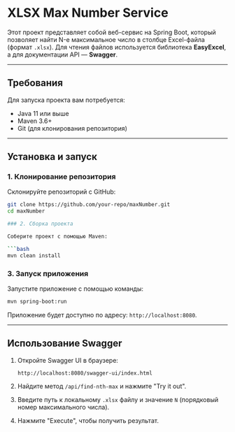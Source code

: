 # XLSX Max Number Service

Этот проект представляет собой веб-сервис на Spring Boot, который позволяет найти N-е максимальное число в столбце Excel-файла (формат `.xlsx`). Для чтения файлов используется библиотека **EasyExcel**, а для документации API — **Swagger**.

---

## **Требования**

Для запуска проекта вам потребуется:
- Java 11 или выше
- Maven 3.6+
- Git (для клонирования репозитория)

---

## **Установка и запуск**

### 1. Клонирование репозитория

Склонируйте репозиторий с GitHub:

```bash
git clone https://github.com/your-repo/maxNumber.git
cd maxNumber

### 2. Сборка проекта

Соберите проект с помощью Maven:

```bash
mvn clean install
```

### 3. Запуск приложения

Запустите приложение с помощью команды:

```bash
mvn spring-boot:run
```

Приложение будет доступно по адресу: `http://localhost:8080`.

---

## **Использование Swagger**

1. Откройте Swagger UI в браузере:
   ```
   http://localhost:8080/swagger-ui/index.html
   ```

2. Найдите метод `/api/find-nth-max` и нажмите "Try it out".

3. Введите путь к локальному `.xlsx` файлу и значение `N` (порядковый номер максимального числа).

4. Нажмите "Execute", чтобы получить результат.
